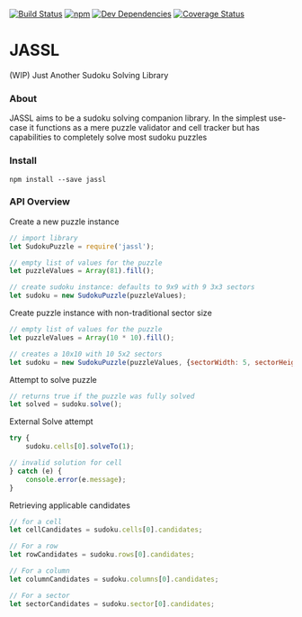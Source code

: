 [![Build Status](https://travis-ci.org/SReject/jassl.svg?branch=master)](https://travis-ci.org/SReject/jassl) [![npm](https://img.shields.io/npm/v/jassl "npm")](https://npmjs.com/package/jassl) [![Dev Dependencies](https://img.shields.io/david/dev/sreject/jassl)](https://david-dm.org/SReject/jassl?type=dev) [![Coverage Status](https://coveralls.io/repos/github/SReject/jassl/badge.svg?branch=master)](https://coveralls.io/github/SReject/jassl?branch=master)

# JASSL
(WIP) Just Another Sudoku Solving Library

### About
JASSL aims to be a sudoku solving companion library. In the simplest use-case it functions as a mere puzzle validator and cell tracker but has capabilities to completely solve most sudoku puzzles

### Install

```
npm install --save jassl
```


### API Overview

Create a new puzzle instance
```js
// import library
let SudokuPuzzle = require('jassl');

// empty list of values for the puzzle
let puzzleValues = Array(81).fill();

// create sudoku instance: defaults to 9x9 with 9 3x3 sectors
let sudoku = new SudokuPuzzle(puzzleValues);
```

Create puzzle instance with non-traditional sector size
```js
// empty list of values for the puzzle
let puzzleValues = Array(10 * 10).fill();

// creates a 10x10 with 10 5x2 sectors
let sudoku = new SudokuPuzzle(puzzleValues, {sectorWidth: 5, sectorHeight: 2});
```

Attempt to solve puzzle
```js
// returns true if the puzzle was fully solved
let solved = sudoku.solve();
```

External Solve attempt
```js
try {
    sudoku.cells[0].solveTo(1);

// invalid solution for cell
} catch (e) {
    console.error(e.message);
}
```

Retrieving applicable candidates
```js
// for a cell
let cellCandidates = sudoku.cells[0].candidates;

// For a row
let rowCandidates = sudoku.rows[0].candidates;

// For a column
let columnCandidates = sudoku.columns[0].candidates;

// For a sector
let sectorCandidates = sudoku.sector[0].candidates;
```